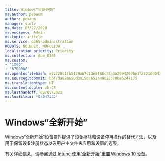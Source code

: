 ```yaml
---
title: Windows“全新开始”
ms.author: pebaum
author: pebaum
manager: scotv
ms.date: 07/27/2020
ms.audience: Admin
ms.topic: article
ms.service: o365-administration
ROBOTS: NOINDEX, NOFOLLOW
localization_priority: Priority
ms.collection: Adm_O365
ms.custom:
- "1280"
- "6700008"
ms.openlocfilehash: e72728c1fb5f79a67c13e5f66c8fa3a2094299be3fa721dd043e549fe0dff278
ms.sourcegitcommit: b5f7da89a650d2915dc652449623c78be6247175
ms.translationtype: HT
ms.contentlocale: zh-CN
ms.lasthandoff: 08/05/2021
ms.locfileid: "54047282"
---
```

# <a name="windows-fresh-start"></a>Windows“全新开始”

Windows“全新开始”设备操作提供了设备擦除和设备停用操作的替代方法，以及用于保留设备注册状态以及用户主文件夹应用和设置的选项。

有关详细信息，请参阅[通过 Intune 使用“全新开始”重置 Windows 10 设备](https://docs.microsoft.com/intune/device-fresh-start)。